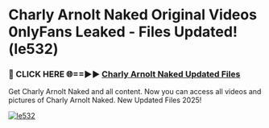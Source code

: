 # Charly Arnolt Naked Original Videos 0nlyFans Leaked - Files Updated! (le532)

<h3>🔴 CLICK HERE 🌐==►► <a href="https://tinyurl.com/up5wt9bj" rel="nofollow">Charly Arnolt Naked Updated Files</a></h3>

Get Charly Arnolt Naked and all content. Now you can access all videos and pictures of Charly Arnolt Naked. New Updated Files 2025!

[![le532](https://i.imgur.com/ABiUzMV.gif)](https://tinyurl.com/up5wt9bj)
